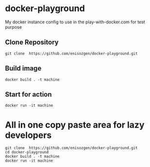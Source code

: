 # docker-playground
My docker instance config to use in the play-with-docker.com for test purpose


## Clone Repository 

    git clone  https://github.com/enisozgen/docker-playground.git

    
## Build image

    docker build . -t machine 

## Start for action

    docker run -it machine


# All in one copy paste area for lazy developers



    git clone  https://github.com/enisozgen/docker-playground.git
    cd docker-playground
    docker build . -t machine
    docker run -it machine
